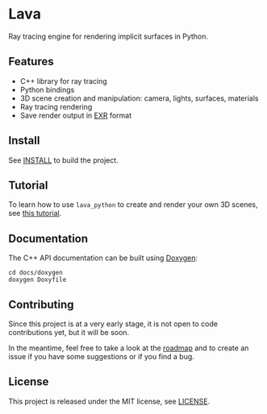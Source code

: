 # Lava

Ray tracing engine for rendering implicit surfaces in Python.

## Features

- C++ library for ray tracing
- Python bindings
- 3D scene creation and manipulation: camera, lights, surfaces, materials
- Ray tracing rendering
- Save render output in [EXR](https://github.com/AcademySoftwareFoundation/openexr) format

## Install

See [INSTALL](INSTALL.md) to build the project.

## Tutorial

To learn how to use `lava_python` to create and render your own 3D scenes, see [this tutorial](docs/TUTORIAL.md).

## Documentation

The C++ API documentation can be built using [Doxygen](https://www.doxygen.nl/): 

```
cd docs/doxygen
doxygen Doxyfile
```

## Contributing

Since this project is at a very early stage, it is not open to code contributions yet, but it will be soon.

In the meantime, feel free to take a look at the [roadmap](ROADMAP.md) and to create an issue if you have some suggestions or if you find a bug.

## License

This project is released under the MIT license, see [LICENSE](LICENSE.md).
